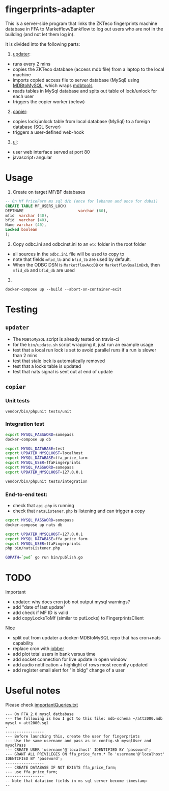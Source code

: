 # fingerprints-adapter
This is a server-side program that links the ZKTeco fingerprints machine database in FFA to Marketflow/Bankflow to log out users who are not in the building (and not let them log in).

It is divided into the following parts:
1. [updater](updater):
 * runs every 2 mins
 * copies the ZKTeco database (access mdb file) from a laptop to the local machine
 * imports copied access file to server database (MySql) using [MDBtoMySQL](https://github.com/shadiakiki1986/MDBtoMySQL), which wraps [mdbtools](https://github.com/brianb/mdbtools)
 * reads tables in MySql database and spits out table of lock/unlock for each user
 * triggers the copier worker (below)
2. [copier](copier):
 * copies lock/unlock table from local database (MySql) to a foreign database (SQL Server)
 * triggers a user-defined web-hook
3. [ui](ui):
 * user web interface served at port 80
 * javascript+angular

# Usage
1. Create on target MF/BF databases
```sql
-- On Mf PriceFarm ms sql d/b (once for lebanon and once for dubai)
CREATE TABLE MF_USERS_LOCK(
DEPTNAME                        varchar (60),
mfid  varchar (40),
bfid  varchar (40),
Name varchar (40),
Locked boolean
);
```
2. Copy odbc.ini and odbcinst.ini to an `etc` folder in the root folder
 * all sources in the `odbc.ini` file will be used to copy to
 * note that fields `mfid_lb` and `bfid_lb` are used by default.
  * When the ODBC DSN is `MarketflowAccDB` or `MarketflowBsalimDxb`, then `mfid_db` and `bfid_db` are used
3.
```
docker-compose up --build --abort-on-container-exit
```

# Testing
## `updater`
* The `MDBtoMySQL` script is already tested on travis-ci
* for the `bin/update.sh` script wrapping it, just run an example usage
 * test that a local run lock is set to avoid parallel runs if a run is slower than 2 mins
 * test that stale lock is automatically removed
 * test that a locks table is updated
 * test that nats signal is sent out at end of update

## `copier`
### Unit tests
`vendor/bin/phpunit tests/unit`
### Integration test
```bash
export MYSQL_PASSWORD=somepass
docker-compose up db

export MYSQL_DATABASE=test
export UPDATER_MYSQLHOST=localhost
export MYSQL_DATABASE=ffa_price_farm
export MYSQL_USER=ffaFingerprints
export MYSQL_PASSWORD=somepass
export UPDATER_MYSQLHOST=127.0.0.1

vendor/bin/phpunit tests/integration
```
### End-to-end test:
* check that `api.php` is running
* check that `natsListener.php` is listening and can trigger a copy
```bash
export MYSQL_PASSWORD=somepass
docker-compose up nats db

export UPDATER_MYSQLHOST=127.0.0.1
export MYSQL_DATABASE=ffa_price_farm
export MYSQL_USER=ffaFingerprints
php bin/natsListener.php

GOPATH=`pwd` go run bin/publish.go 
```

# TODO
Important
* updater: why does cron job not output mysql warnings?
* add "date of last update"
* add check if MF ID is valid
* add copyLocksToMf (similar to putLocks) to FingerprintsClient

Nice
* split out from updater a docker-MDBtoMySQL repo that has cron+nats capability
* replace cron with [jobber](https://github.com/dshearer/jobber)
* add plot total users in bank versus time
* add socket connection for live update in open window
 * add audio notification + highlight of rows most recently updated
* add register email alert for "in bldg" change of a user


# Useful notes

Please check [importantQueries.txt](importantQueries.txt)

```
--- On FFA 2.0 mysql datbabase
--- The following is how I got to this file: mdb-schema ~/att2000.mdb mysql > att2000.sql
-
-----------------
--- Before launching this, create the user for fingerprints
--- Use the same username and pass as in config.sh mysqlUser and mysqlPass
--- CREATE USER 'username'@'localhost' IDENTIFIED BY 'password';
--- GRANT ALL PRIVILEGES ON ffa_price_farm.* To 'username'@'localhost' IDENTIFIED BY 'password';
-----------------
--- CREATE DATABASE IF NOT EXISTS ffa_price_farm;
--- use ffa_price_farm;
-----------------
-- Note that datatime fields in ms sql server become timestamp
--
```
